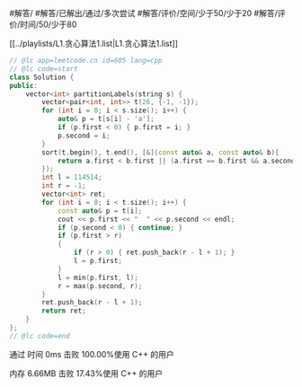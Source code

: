 #解答/ #解答/已解出/通过/多次尝试 #解答/评价/空间/少于50/少于20 #解答/评价/时间/50/少于80 

[[../playlists/L1.贪心算法1.list|L1.贪心算法1.list]]

```C++
// @lc app=leetcode.cn id=605 lang=cpp
// @lc code=start
class Solution {
public:
    vector<int> partitionLabels(string s) {
	    vector<pair<int, int>> t(26, {-1, -1});
	    for (int i = 0; i < s.size(); i++) {
		    auto& p = t[s[i] - 'a'];
		    if (p.first < 0) { p.first = i; }
		    p.second = i;
	    }
	    sort(t.begin(), t.end(), [&](const auto& a, const auto& b){
		    return a.first < b.first || (a.first == b.first && a.second < b.second);
	    });
	    int l = 114514;
	    int r = -1;
	    vector<int> ret;
	    for (int i = 0; i < t.size(); i++) {
		    const auto& p = t[i];
		    cout << p.first << "  " << p.second << endl;
		    if (p.second < 0) { continue; }
		    if (p.first > r)
		    {
			    if (r > 0) { ret.push_back(r - l + 1); }
			    l = p.first;
			}
		    l = min(p.first, l);
		    r = max(p.second, r);
		}
		ret.push_back(r - l + 1);
	    return ret;
    }
};
// @lc code=end
```

通过
时间
0ms
击败 100.00%使用 C++ 的用户

内存
6.66MB
击败 17.43%使用 C++ 的用户